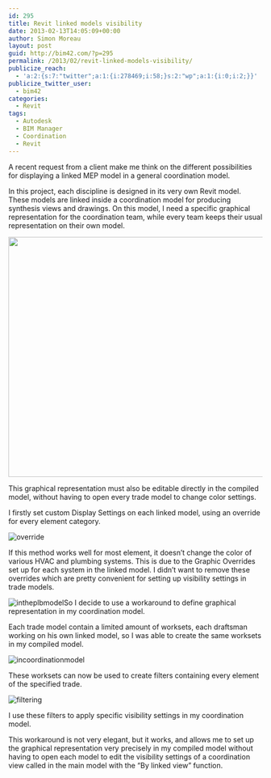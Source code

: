 ```yaml
---
id: 295
title: Revit linked models visibility
date: 2013-02-13T14:05:09+00:00
author: Simon Moreau
layout: post
guid: http://bim42.com/?p=295
permalink: /2013/02/revit-linked-models-visibility/
publicize_reach:
  - 'a:2:{s:7:"twitter";a:1:{i:278469;i:58;}s:2:"wp";a:1:{i:0;i:2;}}'
publicize_twitter_user:
  - bim42
categories:
  - Revit
tags:
  - Autodesk
  - BIM Manager
  - Coordination
  - Revit
---
```

A recent request from a client make me think on the different possibilities for displaying a linked MEP model in a general coordination model.

In this project, each discipline is designed in its very own Revit model. These models are linked inside a coordination model for producing synthesis views and drawings. On this model, I need a specific graphical representation for the coordination team, while every team keeps their usual representation on their own model.

<p style="text-align:center;">
  <a href="http://bim42.com/wp-content/uploads/2013/02/modelorganization1.jpg"><img class="aligncenter  wp-image-303" title="Graphicals Representations" alt="" src="http://bim42.com/wp-content/uploads/2013/02/modelorganization1.jpg" width="584" height="475" srcset="https://bim42.com/wp-content/uploads/2013/02/modelorganization1.jpg 4019w, https://bim42.com/wp-content/uploads/2013/02/modelorganization1-300x244.jpg 300w, https://bim42.com/wp-content/uploads/2013/02/modelorganization1-1024x832.jpg 1024w" sizes="(max-width: 584px) 100vw, 584px" /></a>
</p>

This graphical representation must also be editable directly in the compiled model, without having to open every trade model to change color settings.

I firstly set custom Display Settings on each linked model, using an override for every element category.

![override](http://bim42.com/wp-content/uploads/2013/02/override.jpg)

If this method works well for most element, it doesn’t change the color of various HVAC and plumbing systems. This is due to the Graphic Overrides set up for each system in the linked model. I didn’t want to remove these overrides which are pretty convenient for setting up visibility settings in trade models.

![intheplbmodel](http://bim42.com/wp-content/uploads/2013/02/intheplbmodel.jpg)So I decide to use a workaround to define graphical representation in my coordination model.

Each trade model contain a limited amount of worksets, each draftsman working on his own linked model, so I was able to create the same worksets in my compiled model.

![incoordinationmodel](http://bim42.com/wp-content/uploads/2013/02/incoordinationmodel.jpg)

These worksets can now be used to create filters containing every element of the specified trade.

![filtering](http://bim42.com/wp-content/uploads/2013/02/filtering.jpg)

I use these filters to apply specific visibility settings in my coordination model.

This workaround is not very elegant, but it works, and allows me to set up the graphical representation very precisely in my compiled model without having to open each model to edit the visibility settings of a coordination view called in the main model with the “By linked view” function.